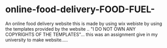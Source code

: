 # online-food-delivery-FOOD-FUEL-
An online food delivery website
this is made by using wix webiste 
    by using the templates provided by the website ..
    "I DO NOT OWN ANY COPYRIGHTS OF THE TEMPLATES"...
  this was an assignment give in my university to make website.....
  

